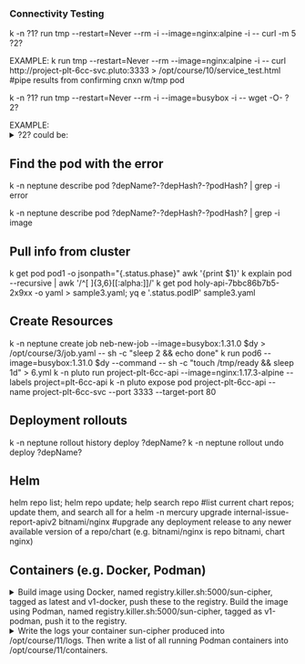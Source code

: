 ### Connectivity Testing ###
<p>k -n ?1? run tmp --restart=Never --rm -i --image=nginx:alpine -i -- curl -m 5 ?2? </p>
EXAMPLE:
k run tmp --restart=Never --rm --image=nginx:alpine -i -- curl http://project-plt-6cc-svc.pluto:3333 > /opt/course/10/service_test.html #pipe results from confirming cnxn w/tmp pod

<p>k -n ?1? run tmp --restart=Never --rm -i --image=busybox -i -- wget -O- ?2? </p>
EXAMPLE:

<details><summary>?2? could be:</summary>
<p>
  
```bash  
http://<svcName.namespace>:<port#>
ClusterIP, e.g. from "k -n ??? get pod -o wide"
```
</p>
</details>
  
## Find the pod with the error ##
<p>k -n neptune describe pod ?depName?-?depHash?-?podHash? | grep -i error </p>
<p>k -n neptune describe pod ?depName?-?depHash?-?podHash? | grep -i image </p>

## Pull info from cluster ##
k get pod pod1 -o jsonpath="{.status.phase}"
awk '{print $1}'
k explain pod --recursive |  awk '/^[ ]{3,6}[[:alpha:]]/'
k get pod holy-api-7bbc86b7b5-2x9xx -o yaml > sample3.yaml; yq e '.status.podIP' sample3.yaml

## Create Resources ##
k -n neptune create job neb-new-job --image=busybox:1.31.0 $dy > /opt/course/3/job.yaml -- sh -c "sleep 2 && echo done"
k run pod6 --image=busybox:1.31.0 $dy --command -- sh -c "touch /tmp/ready && sleep 1d" > 6.yml
k -n pluto run project-plt-6cc-api --image=nginx:1.17.3-alpine --labels project=plt-6cc-api
k -n pluto expose pod project-plt-6cc-api --name project-plt-6cc-svc --port 3333 --target-port 80

## Deployment rollouts ##
k -n neptune rollout history deploy ?depName?
k -n neptune rollout undo deploy ?depName?

## Helm ##
helm repo list; helm repo update; help search repo <chart e.g. nginx>
#list current chart repos; update them, and search all for a <chart>
helm -n mercury upgrade internal-issue-report-apiv2 bitnami/nginx
#upgrade any deployment release to any newer available version of a repo/chart (e.g. bitnami/nginx is repo bitnami, chart nginx)

## Containers (e.g. Docker, Podman) ##
<details><summary>Build image using Docker, named registry.killer.sh:5000/sun-cipher, tagged as latest and v1-docker, push these to the registry. Build the image using Podman, named registry.killer.sh:5000/sun-cipher, tagged as v1-podman, push it to the registry.</summary>
<p>
  
```bash  
sudo docker build -t registry.killer.sh:5000/sun-cipher:latest -t registry.killer.sh:5000/sun-cipher:v1-docker .
sudo docker push registry.killer.sh:5000/sun-cipher:latest
sudo docker push registry.killer.sh:5000/sun-cipher:v1-docker
podman build -t registry.killer.sh:5000/sun-cipher:v1-podman .
podman push registry.killer.sh:5000/sun-cipher:v1-podman
```
</p>
</details>

<details><summary>Write the logs your container sun-cipher produced into /opt/course/11/logs. Then write a list of all running Podman containers into /opt/course/11/containers.</summary>
<p>
  
```bash  
podman ps > /opt/course/11/containers
podman logs sun-cipher > /opt/course/11/logs
```
</p>
</details>
